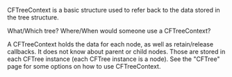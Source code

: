 CFTreeContext is a basic structure used to refer back to the data stored in the tree structure.

What/Which tree?  Where/When would someone use a CFTreeContext?

A CFTreeContext holds the data for each node, as well as retain/release callbacks. It does not know about parent or child nodes. Those are stored in each CFTree instance (each CFTree instance is a node). See the "CFTree" page for some options on how to use CFTreeContext.
